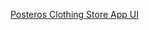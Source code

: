 [Posteros Clothing Store App UI](https://www.figma.com/file/iaLC97TRzdgenQBuSYJHQJ/POSTEROS-CLOTHING-STORE-APP-UI?node-id=441%3A38)